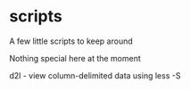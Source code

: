 # scripts
A few little scripts to keep around

Nothing special here at the moment

d2l - view column-delimited data using less -S
